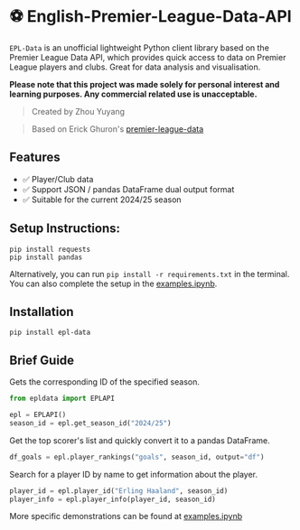 # ⚽ English-Premier-League-Data-API



`EPL-Data` is an unofficial lightweight Python client library based on the Premier League Data API, which provides quick access to data on Premier League players and clubs. Great for data analysis and visualisation.

**Please note that this project was made solely for personal interest and learning purposes. Any commercial related use is unacceptable.**


> Created by Zhou Yuyang

> Based on Erick Ghuron's [premier-league-data](https://github.com/ghurone/premier-league-data)


## Features

- ✅ Player/Club data
- ✅ Support JSON / pandas DataFrame dual output format
- ✅ Suitable for the current 2024/25 season

## Setup Instructions:
```
pip install requests
pip install pandas
```
Alternatively, you can run ``pip install -r requirements.txt`` in the terminal. You can also complete the setup in the [examples.ipynb](examples.ipynb).
## Installation

```
pip install epl-data
```

## Brief Guide
Gets the corresponding ID of the specified season.
```python
from epldata import EPLAPI

epl = EPLAPI()
season_id = epl.get_season_id("2024/25")
```


Get the top scorer's list and quickly convert it to a pandas DataFrame.
```python
df_goals = epl.player_rankings("goals", season_id, output="df")
```

Search for a player ID by name to get information about the player.
```python
player_id = epl.player_id("Erling Haaland", season_id)
player_info = epl.player_info(player_id, season_id)
```

More specific demonstrations can be found at [examples.ipynb](examples.ipynb)
